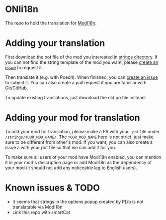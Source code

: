 # ONIi18n
The repo to hold the translation for [ModI18n](https://github.com/ONI-Wiki-zh/ModI18n).

# Adding your translation
First download the pot file of the mod you interested in [strings directory](/strings). If you can not find the string template of the mod you want, please [create an issue](https://github.com/ONI-Wiki-zh/ONIi18n/issues) to request it.

Then translate it (e.g. with Poedit). When finished, you can [create an issue](https://github.com/ONI-Wiki-zh/ONIi18n/issues) to submit it. You can also create a pull request if you are familiar with Git/GitHub.

To update existing translations, just download the old po file instead.

# Adding your mod for translation
To add your mod for translation, please make a PR with your `.pot` file under `/strings/YOUR_MOD_NAME/`. The `YOUR_MOD_NAME` here is not strict, just make sure to be different from other's mod. If you want, you can also create a issue a with your pot file so that we can add it for you.

To make sure all users of your mod have ModI18n enabled, you can mention it in your mod's description page or add ModI18n as the dependency of your mod (it should not add any noticeable lag to English users).

# Known issues & TODO
- It seems that strings in the options popup created by PLib is not translatable via ModI18n
- Link this repo with smartCat